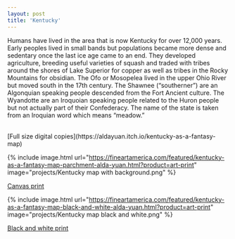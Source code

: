 ```yaml
---
layout: post
title: 'Kentucky'
---
```

Humans have lived in the area that is now Kentucky for over 12,000 years. Early peoples lived in small bands but populations became more dense and sedentary once the last ice age came to an end. They developed agriculture, breeding useful varieties of squash and traded with tribes around the shores of Lake Superior for copper as well as tribes in the Rocky Mountains for obsidian. The Ofo or Mosopelea lived in the upper Ohio River but moved south in the 17th century. The Shawnee (“southerner”) are an Algonquian speaking people descended from the Fort Ancient culture. The Wyandotte are an Iroquoian speaking people related to the Huron people but not actually part of their Confederacy. The name of the state is taken from an Iroquian word which means “meadow.” 

<br>
[Full size digital copies](https://aldayuan.itch.io/kentucky-as-a-fantasy-map)
<br>

{% include image.html url="https://fineartamerica.com/featured/kentucky-as-a-fantasy-map-parchment-alda-yuan.html?product=art-print" image="projects/Kentucky map with background.png" %}

[Canvas print](https://fineartamerica.com/featured/kentucky-as-a-fantasy-map-parchment-alda-yuan.html?product=art-print)

{% include image.html url="https://fineartamerica.com/featured/kentucky-as-a-fantasy-map-black-and-white-alda-yuan.html?product=art-print" image="projects/Kentucky map black and white.png" %}

[Black and white print](https://fineartamerica.com/featured/kentucky-as-a-fantasy-map-black-and-white-alda-yuan.html?product=art-print)

